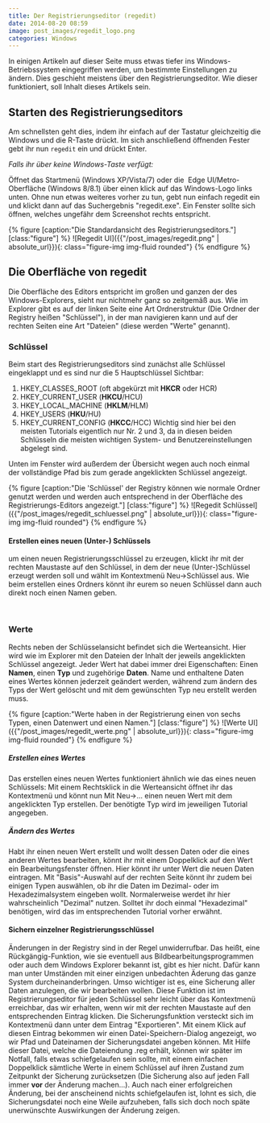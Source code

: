 ```yaml
---
title: Der Registrierungseditor (regedit)
date: 2014-08-20 08:59
image: post_images/regedit_logo.png
categories: Windows
---
```


In einigen Artikeln auf dieser Seite muss etwas tiefer ins Windows-Betriebssystem eingegriffen werden, um bestimmte Einstellungen zu ändern. Dies geschieht meistens über den Registrierungseditor. Wie dieser funktioniert, soll Inhalt dieses Artikels sein.<!--more-->

## Starten des Registrierungseditors

Am schnellsten geht dies, indem ihr einfach auf der Tastatur gleichzeitig die Windows und die R-Taste drückt. Im sich anschließend öffnenden Fester gebt ihr nun `regedit` ein und drückt Enter.

_Falls ihr über keine Windows-Taste verfügt:_

Öffnet das Startmenü (Windows XP/Vista/7) oder die  Edge UI/Metro-Oberfläche (Windows 8/8.1) über einen klick auf das Windows-Logo links unten. Ohne nun etwas weiteres vorher zu tun, gebt nun einfach regedit ein und klickt dann auf das Suchergebnis "regedit.exe". Ein Fenster sollte sich öffnen, welches ungefähr dem Screenshot rechts entspricht.

{% figure [caption:"Die Standardansicht des Registrierungseditors."] [class:"figure"] %}
![Regedit UI]({{"/post_images/regedit.png" | absolute_url}}){: class="figure-img img-fluid rounded"}
{% endfigure %}

## Die Oberfläche von regedit

Die Oberfläche des Editors entspricht im großen und ganzen der des Windows-Explorers, sieht nur nichtmehr ganz so zeitgemäß aus. Wie im Explorer gibt es auf der linken Seite eine Art Ordnerstruktur (Die Ordner der Registry heißen "Schlüssel"), in der man navigieren kann und auf der rechten Seiten eine Art "Dateien" (diese werden "Werte" genannt).

### Schlüssel

Beim start des Registrierungseditors sind zunächst alle Schlüssel eingeklappt und es sind nur die 5 Hauptschlüssel Sichtbar:

1.  HKEY_CLASSES_ROOT (oft abgekürzt mit **HKCR** oder HCR)
2.  HKEY_CURRENT_USER (**HKCU**/HCU)
3.  HKEY_LOCAL_MACHINE (**HKLM**/HLM)
4.  HKEY_USERS (**HKU**/HU)
5.  HKEY_CURRENT_CONFIG (**HKCC**/HCC)
Wichtig sind hier bei den meisten Tutorials eigentlich nur Nr. 2 und 3, da in diesen beiden Schlüsseln die meisten wichtigen System- und Benutzereinstellungen abgelegt sind.

Unten im Fenster wird außerdem der Übersicht wegen auch noch einmal der vollständige Pfad bis zum gerade angeklickten Schlüssel angezeigt.

{% figure [caption:"Die 'Schlüssel' der Registry können wie normale Ordner genutzt werden und werden auch entsprechend in der Oberfläche des Registrierungs-Editors angezeigt."] [class:"figure"] %}
![Regedit Schlüssel]({{"/post_images/regedit_schluessel.png" | absolute_url}}){: class="figure-img img-fluid rounded"}
{% endfigure %}

#### Erstellen eines neuen (Unter-) Schlüssels

um einen neuen Registrierungsschlüssel zu erzeugen, klickt ihr mit der rechten Maustaste auf den Schlüssel, in dem der neue (Unter-)Schlüssel erzeugt werden soll und wählt im Kontextmenü Neu-&gt;Schlüssel aus. Wie beim erstellen eines Ordners könnt ihr eurem so neuen Schlüssel dann auch direkt noch einen Namen geben.

&nbsp;

### Werte

Rechts neben der Schlüsselansicht befindet sich die Werteansicht. Hier wird wie im Explorer mit den Dateien der Inhalt der jeweils angeklickten Schlüssel angezeigt. Jeder Wert hat dabei immer drei Eigenschaften: Einen **Namen**, einen **Typ** und zugehörige **Daten**. Name und enthaltene Daten eines Wertes können jederzeit geändert werden, während zum ändern des Typs der Wert gelöscht und mit dem gewünschten Typ neu erstellt werden muss.

{% figure [caption:"Werte haben in der Registrierung einen von sechs Typen, einen Datenwert und einen Namen."] [class:"figure"] %}
![Werte UI]({{"/post_images/regedit_werte.png" | absolute_url}}){: class="figure-img img-fluid rounded"}
{% endfigure %}

##### Erstellen eines Wertes

Das erstellen eines neuen Wertes funktioniert ähnlich wie das eines neuen Schlüssels: Mit einem Rechtsklick in die Werteansicht öffnet ihr das Kontextmenü und könnt nun Mit Neu-&gt;... einen neuen Wert mit dem angeklickten Typ erstellen. Der benötigte Typ wird im jeweiligen Tutorial angegeben.

##### Ändern des Wertes

Habt ihr einen neuen Wert erstellt und wollt dessen Daten oder die eines anderen Wertes bearbeiten, könnt ihr mit einem Doppelklick auf den Wert ein Bearbeitungsfenster öffnen. Hier könnt ihr unter Wert die neuen Daten eintragen. Mit "Basis"-Auswahl auf der rechten Seite könnt ihr zudem bei einigen Typen auswählen, ob ihr die Daten im Dezimal- oder im Hexadezimalsystem eingeben wollt. Normalerweise werdet ihr hier wahrscheinlich "Dezimal" nutzen. Solltet ihr doch einmal "Hexadezimal" benötigen, wird das im entsprechenden Tutorial vorher erwähnt.

#### Sichern einzelner Registrierungsschlüssel

Änderungen in der Registry sind in der Regel unwiderrufbar. Das heißt, eine Rückgängig-Funktion, wie sie eventuell aus Bildbearbeitungsprogrammen oder auch dem Windows Explorer bekannt ist, gibt es hier nicht. Dafür kann man unter Umständen mit einer einzigen unbedachten Äderung das ganze System durcheinanderbringen. Umso wichtiger ist es, eine Sicherung aller Daten anzulegen, die wir bearbeiten wollen.
Diese Funktion ist im Registrierungseditor für jeden Schlüssel sehr leicht über das Kontextmenü erreichbar, das wir erhalten, wenn wir mit der rechten Maustaste auf den entsprechenden Eintrag klicken. Die Sicherungsfunktion versteckt sich im Kontextmenü dann unter dem Eintrag "Exportieren". Mit einem Klick auf diesen Eintrag bekommen wir einen Datei-Speichern-Dialog angezeigt, wo wir Pfad und Dateinamen der Sicherungsdatei angeben können. Mit Hilfe dieser Datei, welche die Dateiendung .reg erhält, können wir später im Notfall, falls etwas schiefgelaufen sein sollte, mit einem einfachen Doppelklick sämtliche Werte in einem Schlüssel auf ihren Zustand zum Zeitpunkt der Sicherung zurücksetzen (Die Sicherung also auf jeden Fall immer **vor** der Änderung machen...). Auch nach einer erfolgreichen Änderung, bei der anscheinend nichts schiefgelaufen ist, lohnt es sich, die Sicherungsdatei noch eine Weile aufzuheben, falls sich doch noch späte unerwünschte Auswirkungen der Änderung zeigen.
